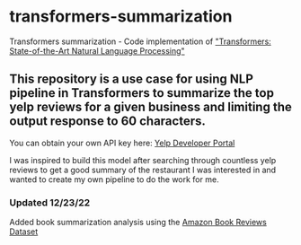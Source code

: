 # transformers-summarization
Transformers summarization - Code implementation of ["Transformers: State-of-the-Art Natural Language Processing"](https://arxiv.org/abs/1910.03771)


## This repository is a use case for using NLP pipeline in Transformers to summarize the top yelp reviews for a given business and limiting the output response to 60 characters. 

You can obtain your own API key here: [Yelp Developer Portal](https://docs.developer.yelp.com/)

I was inspired to build this model after searching through countless yelp reviews to get a good summary of the restaurant I was interested in and wanted to create my own pipeline to do the work for me. 

### Updated 12/23/22
Added book summarization analysis using the [Amazon Book Reviews Dataset](https://www.kaggle.com/datasets/mohamedbakhet/amazon-books-reviews?resource=download)
